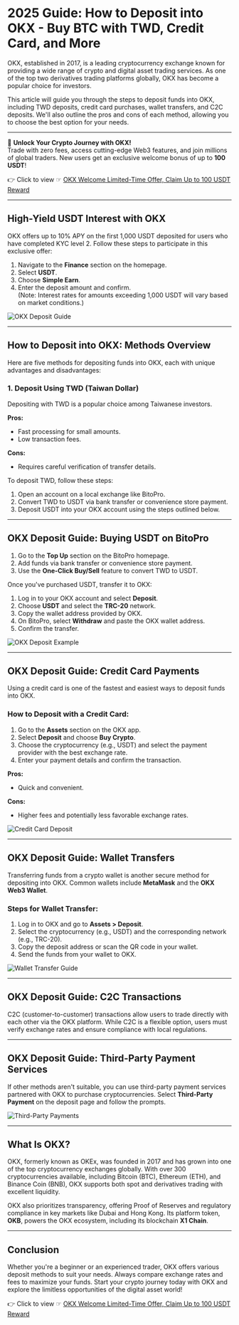 # 2025 Guide: How to Deposit into OKX - Buy BTC with TWD, Credit Card, and More

OKX, established in 2017, is a leading cryptocurrency exchange known for providing a wide range of crypto and digital asset trading services. As one of the top two derivatives trading platforms globally, OKX has become a popular choice for investors.

This article will guide you through the steps to deposit funds into OKX, including TWD deposits, credit card purchases, wallet transfers, and C2C deposits. We'll also outline the pros and cons of each method, allowing you to choose the best option for your needs.

---

🚀 **Unlock Your Crypto Journey with OKX!**  
Trade with zero fees, access cutting-edge Web3 features, and join millions of global traders. New users get an exclusive welcome bonus of up to **100 USDT**!  

👉 Click to view ☞ [OKX Welcome Limited-Time Offer, Claim Up to 100 USDT Reward](https://bit.ly/OKXe)

---

## High-Yield USDT Interest with OKX

OKX offers up to 10% APY on the first 1,000 USDT deposited for users who have completed KYC level 2. Follow these steps to participate in this exclusive offer:

1. Navigate to the **Finance** section on the homepage.
2. Select **USDT**.
3. Choose **Simple Earn**.
4. Enter the deposit amount and confirm.  
   (Note: Interest rates for amounts exceeding 1,000 USDT will vary based on market conditions.)

![OKX Deposit Guide](https://murmurcats.com/wp-content/uploads/2023/11/TK206s7GpT0n4aJaqIKvCYWyMWAhfXxI5mrh53mfUQbuSY8Mid7uFYeI-Ijdyl34z_7m_1dv-O3_tbPHrUv2ONpwHQHuk9kj7GgU6G5puESriD4LNmDO3fM8XIZ87czgFc45TySs1PIOtdx1fPYfRr8.jpg)

---

## How to Deposit into OKX: Methods Overview

Here are five methods for depositing funds into OKX, each with unique advantages and disadvantages:

### 1. **Deposit Using TWD (Taiwan Dollar)**

Depositing with TWD is a popular choice among Taiwanese investors. 

**Pros:**  
- Fast processing for small amounts.  
- Low transaction fees.

**Cons:**  
- Requires careful verification of transfer details.  

To deposit TWD, follow these steps:
1. Open an account on a local exchange like BitoPro.
2. Convert TWD to USDT via bank transfer or convenience store payment.
3. Deposit USDT into your OKX account using the steps outlined below.

---

## OKX Deposit Guide: Buying USDT on BitoPro

1. Go to the **Top Up** section on the BitoPro homepage.  
2. Add funds via bank transfer or convenience store payment.  
3. Use the **One-Click Buy/Sell** feature to convert TWD to USDT.  

Once you've purchased USDT, transfer it to OKX:  
1. Log in to your OKX account and select **Deposit**.  
2. Choose **USDT** and select the **TRC-20** network.  
3. Copy the wallet address provided by OKX.  
4. On BitoPro, select **Withdraw** and paste the OKX wallet address.  
5. Confirm the transfer.

![OKX Deposit Example](https://murmurcats.com/wp-content/uploads/2023/11/9-XLfLKLWIjEIOdP8DMMWbOALDgjrngCDGB6NxPisKUpi-C3I-uoEgJzgVDIs6hEmxRPlFobFVX951CvPeIVSUwYxhDYuLKQbGlrl5KfJxc2NFyNVq9VGBiAcGfBe6I06dAQfipbMt4f7pM94vX5ICI.jpg)

---

## OKX Deposit Guide: Credit Card Payments

Using a credit card is one of the fastest and easiest ways to deposit funds into OKX.  

### How to Deposit with a Credit Card:
1. Go to the **Assets** section on the OKX app.  
2. Select **Deposit** and choose **Buy Crypto**.  
3. Choose the cryptocurrency (e.g., USDT) and select the payment provider with the best exchange rate.  
4. Enter your payment details and confirm the transaction.  

**Pros:**  
- Quick and convenient.  

**Cons:**  
- Higher fees and potentially less favorable exchange rates.  

![Credit Card Deposit](https://murmurcats.com/wp-content/uploads/2023/11/enDSLys6RsofDuVfBzIUkyHpc2BB0KHfylTVwS0_EdnzkV2-4VKH-qYa4cG62tyINTG3vZrQgOe4PCQcbsh-4loTYrzcii2Gv1lmAI02jTZhAmjmMJNqWDJ3etKUEAWu7dS2sQRmvw-E_z9iEnwYPb0.jpg)

---

## OKX Deposit Guide: Wallet Transfers

Transferring funds from a crypto wallet is another secure method for depositing into OKX. Common wallets include **MetaMask** and the **OKX Web3 Wallet**.

### Steps for Wallet Transfer:
1. Log in to OKX and go to **Assets > Deposit**.  
2. Select the cryptocurrency (e.g., USDT) and the corresponding network (e.g., TRC-20).  
3. Copy the deposit address or scan the QR code in your wallet.  
4. Send the funds from your wallet to OKX.

![Wallet Transfer Guide](https://murmurcats.com/wp-content/uploads/2023/11/yekTiPqRsYXZ8E5b_C99LOvr1D6mIbzXTs0vNgccsC9tD1USZWhU3HTh0ehNBExgC-dmU_IxWxwMuKsu-ibtUnyclzheDPUUpITjFCqUSUTLkeJ-ZbiI8w7h2BzEyH6EewviUU_UnFicmGFXY7uc_E.jpg)

---

## OKX Deposit Guide: C2C Transactions

C2C (customer-to-customer) transactions allow users to trade directly with each other via the OKX platform. While C2C is a flexible option, users must verify exchange rates and ensure compliance with local regulations.

---

## OKX Deposit Guide: Third-Party Payment Services

If other methods aren't suitable, you can use third-party payment services partnered with OKX to purchase cryptocurrencies. Select **Third-Party Payment** on the deposit page and follow the prompts.

![Third-Party Payments](https://murmurcats.com/wp-content/uploads/2023/11/WQ35LVoKleYA2Fs0060W51oJGWkJgX3yV2BOrgrblF5pbCs28RiBIoQxhdRHL6Uq1K8HUKb8N2PZqE8S0YV38jw40mKtjrbuf1DNL3GfnjXP2uCcEFHfaKqC9FrCH0eahSKHJEz0fFVr3oDfxVg42t8.jpg)

---

## What Is OKX?

OKX, formerly known as OKEx, was founded in 2017 and has grown into one of the top cryptocurrency exchanges globally. With over 300 cryptocurrencies available, including Bitcoin (BTC), Ethereum (ETH), and Binance Coin (BNB), OKX supports both spot and derivatives trading with excellent liquidity.  

OKX also prioritizes transparency, offering Proof of Reserves and regulatory compliance in key markets like Dubai and Hong Kong. Its platform token, **OKB**, powers the OKX ecosystem, including its blockchain **X1 Chain**.

---

## Conclusion

Whether you're a beginner or an experienced trader, OKX offers various deposit methods to suit your needs. Always compare exchange rates and fees to maximize your funds. Start your crypto journey today with OKX and explore the limitless opportunities of the digital asset world!

👉 Click to view ☞ [OKX Welcome Limited-Time Offer, Claim Up to 100 USDT Reward](https://bit.ly/OKXe)
